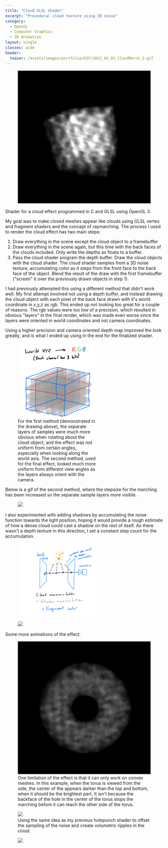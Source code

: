 ```yaml
---
title: "Cloud GLSL Shader"
excerpt: "Procedural cloud texture using 3D noise"
category:
  - OpenGL
  - Computer Graphics
  - 3D Animation
layout: single
classes: wide
header:
  teaser: /assets/images/portfolio/GIF/2022_03_01_CloudMarch_5.gif
---
```


<figure class="align-center">
	<a href="/assets/images/portfolio/GIF/2022_03_01_CloudMarch_1.gif"><img src="/assets/images/portfolio/GIF/2022_03_01_CloudMarch_1.gif"></a>
</figure>

Shader for a cloud effect programmed in C and GLSL using OpenGL 3.

My goal was to make closed meshes appear like clouds using GLSL vertex and fragment shaders and the concept of raymarching.
The process I used to render the cloud effect has two main steps:

1. Draw everything in the scene except the cloud object to a framebuffer
2. Draw everything in the scene again, but this time with the back faces of the clouds included. Only write the depths as floats to a buffer.
3. Pass the cloud shader program the depth buffer. Draw the cloud objects with the cloud shader. The cloud shader samples from a 3D noise texture, accumulating color as it steps from the front face to the back face of the object. Blend the result of the draw with the first framebuffer ("screen" it over the previously drawn objects in step 1).

I had previously attempted this using a different method that didn't work well. My first attempt involved not using a depth buffer, and instead drawing the cloud object with each pixel of the back face drawn with it's world coordinate in x,y,z as rgb. This ended up not looking too great for a couple of reasons. The rgb values were too low of a precision, which resulted in obvious "layers" in the final render, which was made even worse since the layers were oriented in world coordinates and not camera coordinates.

Using a higher precision and camera oriented depth map improved the look greatly, and is what I ended up using in the end for the finalized shader.

<figure class="align-center" style="display: block; width: 50%;">
	<a href="/assets/images/portfolio/PNG/2022_03_01_CloudMarchMethods.png"><img src="/assets/images/portfolio/PNG/2022_03_01_CloudMarchMethods.png"></a>
  <figcaption>For the first method (demonstrated in the drawing above), the separate layers of samples were much more obvious when rotating about the cloud object, and the effect was not uniform from certain angles, especially when looking along the world axis. The second method, used for the final effect, looked much more uniform from different view angles as the layers always orient with the camera. </figcaption>
</figure>

Below is a gif of the second method, where the stepsize for the marching has been increased so the separate sample layers more visible.

<figure class="align-center">
	<a href="/assets/images/portfolio/GIF/2022_03_01_CloudMarch_6.gif"><img src="/assets/images/portfolio/GIF/2022_03_01_CloudMarch_6.gif"></a>
</figure>

I also experimented with adding shadows by accumulating the noise function towards the light position, hoping it would provide a rough estimate of how a dense cloud could cast a shadow on the rest of itself. As there wasn't a depth texture in this direction, I set a constant step count for the accumulation.

<figure class="align-center" style="display: block; width: 50%;">
	<a href="/assets/images/portfolio/PNG/2022_03_01_CloudMarchShadow.png"><img src="/assets/images/portfolio/PNG/2022_03_01_CloudMarchShadow.png"></a>
</figure>

<figure class="align-center">
	<a href="/assets/images/portfolio/GIF/2022_03_01_CloudMarch_0.gif"><img src="/assets/images/portfolio/GIF/2022_03_01_CloudMarch_0.gif"></a>
</figure>

Some more animations of the effect:

<figure class="align-center">
	<a href="/assets/images/portfolio/GIF/2022_03_01_CloudMarch_4.gif"><img src="/assets/images/portfolio/GIF/2022_03_01_CloudMarch_4.gif"></a>
  <figcaption>One limitation of the effect is that it can only work on convex meshes. In this example, when the torus is viewed from the side, the center of the appears darker than the top and bottom, when it should be the brightest part. It isn't because the backface of the hole in the center of the torus stops the marching before it can reach the other side of the torus.</figcaption>
</figure>

<figure class="align-center">
	<a href="/assets/images/portfolio/GIF/2022_03_01_CloudMarch_2.gif"><img src="/assets/images/portfolio/GIF/2022_03_01_CloudMarch_2.gif"></a>
  <figcaption>Using the same idea as my previous holepunch shader to offset the sampling of the noise and create volumetric ripples in the cloud.</figcaption>
</figure>

<figure class="align-center">
	<a href="/assets/images/portfolio/GIF/2022_03_01_CloudMarch_3.gif"><img src="/assets/images/portfolio/GIF/2022_03_01_CloudMarch_3.gif"></a>
</figure>
